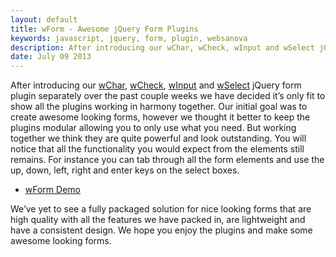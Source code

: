 ```yaml
---
layout: default
title: wForm - Awesome jQuery Form Plugins
keywords: javascript, jquery, form, plugin, websanova
description: After introducing our wChar, wCheck, wInput and wSelect jQuery form plugin separately over the past couple weeks we have decided it’s only fit to show all the plugins working in harmony together.
date: July 09 2013
---
```


After introducing our [wChar](http://wchar.websanova.com), [wCheck](http://wcheck.websanova.com), [wInput](http://winput.websanova.com) and [wSelect](http://wselect.websanova.com) jQuery form plugin separately over the past couple weeks we have decided it’s only fit to show all the plugins working in harmony together. Our initial goal was to create awesome looking forms, however we thought it better to keep the plugins modular allowing you to only use what you need. But working together we think they are quite powerful and look outstanding. You will notice that all the functionality you would expect from the elements still remains. For instance you can tab through all the form elements and use the up, down, left, right and enter keys on the select boxes.

* [wForm Demo](http://wform.websanova.com)

We’ve yet to see a fully packaged solution for nice looking forms that are high quality with all the features we have packed in, are lightweight and have a consistent design. We hope you enjoy the plugins and make some awesome looking forms.